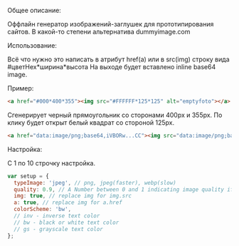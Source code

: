 Общее описание:

Оффлайн генератор изображений-заглушек для прототипирования сайтов.
В какой-то степени альтернатива dummyimage.com 

Использование:

Всё что нужно это написать в атрибут href(a) или в src(img) строку вида #цветHex\*ширина\*высота
На выходе будет вставлено inline base64 image.

Пример:
```html
<a href="#000*400*355"><img src="#FFFFFF*125*125" alt="emptyfoto"></a>
```

Сгенерирует черный прямоугольник со сторонами 400px и 355px. По клику будет открыт белый квадрат со стороной 125px.
```html
<a href="data:image/png;base64,iVBORw...CC"><img src="data:image/png;base64,iVBORw0K...YII=" alt=""></a>
```
Настройка:

С 1 по 10 строчку настройка. 
```javascript
var setup = {
  typeImage: 'jpeg', // png, jpeg(faster), webp(slow)
  quality: 0.9, // A Number between 0 and 1 indicating image quality if the requested type is image/jpeg or image/webp
  img: true, // replace img for img.src
  a: true, // replace img for a.href
  colorScheme: 'bw',
  // inv - inverse text color
  // bw - black or white text color
  // gs - grayscale text color
};
```
